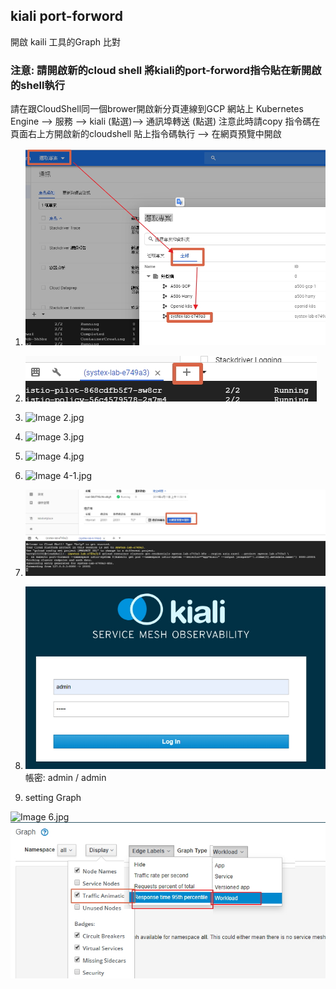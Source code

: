 ## kiali port-forword

開啟 kaili 工具的Graph 比對
### 注意: 請開啟新的cloud shell 將kiali的port-forword指令貼在新開啟的shell執行
請在跟CloudShell同一個brower開啟新分頁連線到GCP 網站上 Kubernetes Engine --> 服務 --> kiali (點選)--> 通訊埠轉送 (點選) 
注意此時請copy 指令碼在頁面右上方開啟新的cloudshell 貼上指令碼執行
--> 在網頁預覽中開啟

1. ![select_project.jpg](imgs/select_project.jpg)

2. ![add_shell.jpg](imgs/add_shell.jpg)

3. ![Image 2.jpg](imgs/Image%202.jpg)

4. ![Image 3.jpg](imgs/Image%203.jpg)

5. ![Image 4.jpg](imgs/Image%204.jpg)

6. ![Image 4-1.jpg](imgs/Image%204-2.jpg)

7. ![open_brower.jpg](imgs/open_brower.jpg)

8. ![admin.jpg](imgs/admin.jpg)
帳密: admin / admin

9. setting Graph

![Image 6.jpg](imgs/Image%206.jpg)
![setting.jpg](imgs/setting.jpg)
 
